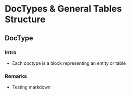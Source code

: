 # DocTypes & General Tables Structure

## DocType
### Intro
* Each doctype is a block representing an entity or table
### Remarks
* Testing markdown
